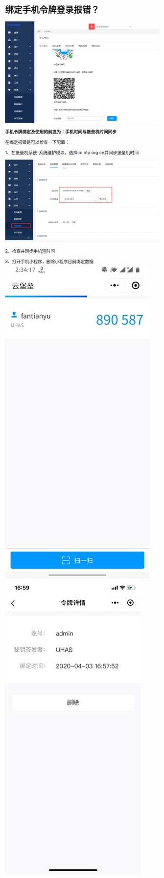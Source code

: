 # 绑定手机令牌登录报错？

![](/images/faq_super/手机令牌绑定报错.png)

**手机令牌绑定及使用的前提为：手机时间与堡垒机时间同步**

在绑定报错是可以检查一下配置：

1、在堡垒机系统-系统维护模块，选择cn.ntp.org.cn并同步堡垒机时间

![](/images/faq_super/同步时间服务器.png)

2、检查并同步手机短时间

3、打开手机小程序，删除小程序目前绑定数据
![](/images/faq_super/令牌登录页面.jpg)
![](/images/faq_super/删除令牌绑定信息.jpg)

